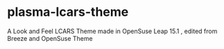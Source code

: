 # plasma-lcars-theme
A Look and Feel LCARS Theme made in OpenSuse Leap 15.1 , edited from Breeze and OpenSuse Theme
